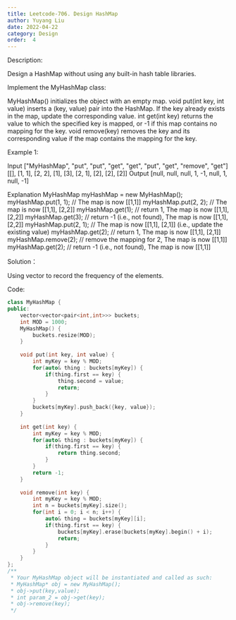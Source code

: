 ```yaml
---
title: Leetcode-706. Design HashMap
author: Yuyang Liu
date: 2022-04-22
category: Design
order:  4
---
```


Description:

Design a HashMap without using any built-in hash table libraries.

Implement the MyHashMap class:

MyHashMap() initializes the object with an empty map.
void put(int key, int value) inserts a (key, value) pair into the HashMap. If the key already exists in the map, update the corresponding value.
int get(int key) returns the value to which the specified key is mapped, or -1 if this map contains no mapping for the key.
void remove(key) removes the key and its corresponding value if the map contains the mapping for the key.
 

Example 1:

Input
["MyHashMap", "put", "put", "get", "get", "put", "get", "remove", "get"]
[[], [1, 1], [2, 2], [1], [3], [2, 1], [2], [2], [2]]
Output
[null, null, null, 1, -1, null, 1, null, -1]

Explanation
MyHashMap myHashMap = new MyHashMap();
myHashMap.put(1, 1); // The map is now [[1,1]]
myHashMap.put(2, 2); // The map is now [[1,1], [2,2]]
myHashMap.get(1);    // return 1, The map is now [[1,1], [2,2]]
myHashMap.get(3);    // return -1 (i.e., not found), The map is now [[1,1], [2,2]]
myHashMap.put(2, 1); // The map is now [[1,1], [2,1]] (i.e., update the existing value)
myHashMap.get(2);    // return 1, The map is now [[1,1], [2,1]]
myHashMap.remove(2); // remove the mapping for 2, The map is now [[1,1]]
myHashMap.get(2);    // return -1 (i.e., not found), The map is now [[1,1]]


Solution：

Using vector to record the frequency of the elements.



Code: 

``` c++
class MyHashMap {
public:
    vector<vector<pair<int,int>>> buckets;
    int MOD = 1000;
    MyHashMap() {
        buckets.resize(MOD); 
    }
    
    void put(int key, int value) {
        int myKey = key % MOD;
        for(auto& thing : buckets[myKey]) {
            if(thing.first == key) {
                thing.second = value;
                return;
            }
        }
        buckets[myKey].push_back({key, value});
    }
    
    int get(int key) {
        int myKey = key % MOD;
        for(auto& thing : buckets[myKey]) {
            if(thing.first == key) {
                return thing.second;
            }
        }   
        return -1;
    }
    
    void remove(int key) {
        int myKey = key % MOD;
        int n = buckets[myKey].size();
        for(int i = 0; i < n; i++) {
            auto& thing = buckets[myKey][i];
            if(thing.first == key) {
                buckets[myKey].erase(buckets[myKey].begin() + i);
                return;
            }
        }
    }
};
/**
 * Your MyHashMap object will be instantiated and called as such:
 * MyHashMap* obj = new MyHashMap();
 * obj->put(key,value);
 * int param_2 = obj->get(key);
 * obj->remove(key);
 */
```

